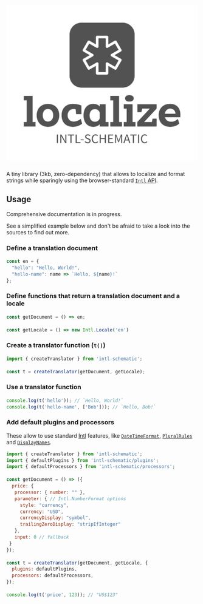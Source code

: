 <h1 align="center">
  <picture>
    <source media="(prefers-color-scheme: dark)" srcset="https://raw.githubusercontent.com/Raiondesu/intl-schematic/main/logo/Dark%20Logo.svg">
    <source media="(prefers-color-scheme: light)" srcset="https://raw.githubusercontent.com/Raiondesu/intl-schematic/main/logo/Light%20Logo.svg">
    <img alt="intl-schematic" src="https://raw.githubusercontent.com/Raiondesu/intl-schematic/main/logo/Light%20Logo.svg">
  </picture>
</h1>

<p align="center">

A tiny library (3kb, zero-dependency) that allows to localize and format strings while sparingly using the browser-standard [`Intl` API](https://developer.mozilla.org/en-US/docs/Web/JavaScript/Reference/Global_Objects/Intl).

</p>

## Usage

Comprehensive documentation is in progress.

See a simplified example below and don't be afraid to take a look into the sources to find out more.

### Define a translation document

```js
const en = {
  "hello": "Hello, World!",
  "hello-name": name => `Hello, ${name}!`
};
```

### Define functions that return a translation document and a locale

```js
const getDocument = () => en;

const getLocale = () => new Intl.Locale('en')
```

### Create a translator function (`t()`)

```js
import { createTranslator } from 'intl-schematic';

const t = createTranslator(getDocument, getLocale);
```

### Use a translator function

```js
console.log(t('hello')); // `Hello, World!`
console.log(t('hello-name', ['Bob'])); // `Hello, Bob!`
```

### Add default plugins and processors

These allow to use standard [Intl](https://developer.mozilla.org/en-US/docs/Web/JavaScript/Reference/Global_Objects/Intl) features,
like [`DateTimeFormat`](https://developer.mozilla.org/en-US/docs/Web/JavaScript/Reference/Global_Objects/Intl/DateTimeFormat),
[`PluralRules`](https://developer.mozilla.org/en-US/docs/Web/JavaScript/Reference/Global_Objects/Intl/PluralRules)
and [`DisplayNames`](https://developer.mozilla.org/en-US/docs/Web/JavaScript/Reference/Global_Objects/Intl/DisplayNames).

```js
import { createTranslator } from 'intl-schematic';
import { defaultPlugins } from 'intl-schematic/plugins';
import { defaultProcessors } from 'intl-schematic/processors';

const getDocument = () => ({
  price: {
   processor: { number: "" },
   parameter: { // Intl.NumberFormat options
     style: "currency",
     currency: "USD",
     currencyDisplay: "symbol",
     trailingZeroDisplay: "stripIfInteger"
   },
   input: 0 // fallback
 }
});

const t = createTranslator(getDocument, getLocale, {
  plugins: defaultPlugins,
  processors: defaultProcessors,
});

console.log(t('price', 123)); // "US$123"
```
